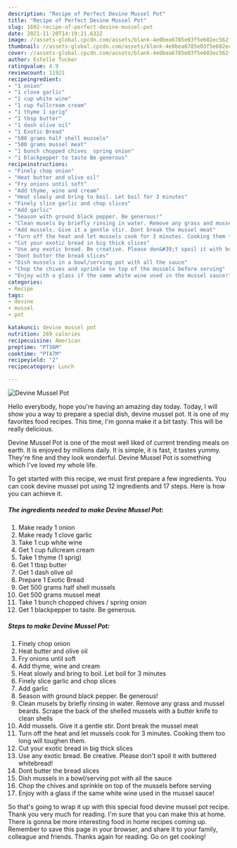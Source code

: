 ```yaml
---
description: "Recipe of Perfect Devine Mussel Pot"
title: "Recipe of Perfect Devine Mussel Pot"
slug: 1692-recipe-of-perfect-devine-mussel-pot
date: 2021-11-20T14:19:21.632Z
image: //assets-global.cpcdn.com/assets/blank-4e0bea6785e03f5e602ec562f230caae08da540cada707380b4fe1bbebba43da.png
thumbnail: //assets-global.cpcdn.com/assets/blank-4e0bea6785e03f5e602ec562f230caae08da540cada707380b4fe1bbebba43da.png
cover: //assets-global.cpcdn.com/assets/blank-4e0bea6785e03f5e602ec562f230caae08da540cada707380b4fe1bbebba43da.png
author: Estelle Tucker
ratingvalue: 4.9
reviewcount: 11921
recipeingredient:
- "1 onion"
- "1 clove garlic"
- "1 cup white wine"
- "1 cup fullcream cream"
- "1 thyme 1 sprig"
- "1 tbsp butter"
- "1 dash olive oil"
- "1 Exotic Bread"
- "500 grams half shell mussels"
- "500 grams mussel meat"
- "1 bunch chopped chives  spring onion"
- "1 blackpepper to taste Be generous"
recipeinstructions:
- "Finely chop onion"
- "Heat butter and olive oil"
- "Fry onions until soft"
- "Add thyme, wine and cream"
- "Heat slowly and bring to boil. Let boil for 3 minutes"
- "Finely slice garlic and chop slices"
- "Add garlic"
- "Season with ground black pepper. Be generous!"
- "Clean musels by briefly rinsing in water. Remove any grass and mussel beards. Scrape the back of the shelled mussels with a butter knife to clean shells"
- "Add mussels. Give it a gentle stir. Dont break the mussel meat"
- "Turn off the heat and let mussels cook for 3 minutes. Cooking them too long will toughen them."
- "Cut your exotic bread in big thick slices"
- "Use any exotic bread. Be creative. Please don&#39;t spoil it with buttered whitebread!"
- "Dont butter the bread slices"
- "Dish mussels in a bowl/serving pot with all the sauce"
- "Chop the chives and sprinkle on top of the mussels before serving"
- "Enjoy with a glass if the same white wine used in the mussel sauce!"
categories:
- Recipe
tags:
- devine
- mussel
- pot

katakunci: devine mussel pot 
nutrition: 269 calories
recipecuisine: American
preptime: "PT36M"
cooktime: "PT47M"
recipeyield: "2"
recipecategory: Lunch

---
```



![Devine Mussel Pot](//assets-global.cpcdn.com/assets/blank-4e0bea6785e03f5e602ec562f230caae08da540cada707380b4fe1bbebba43da.png)

Hello everybody, hope you're having an amazing day today. Today, I will show you a way to prepare a special dish, devine mussel pot. It is one of my favorites food recipes. This time, I'm gonna make it a bit tasty. This will be really delicious.

Devine Mussel Pot is one of the most well liked of current trending meals on earth. It is enjoyed by millions daily. It is simple, it is fast, it tastes yummy. They're fine and they look wonderful. Devine Mussel Pot is something which I've loved my whole life.




To get started with this recipe, we must first prepare a few ingredients. You can cook devine mussel pot using 12 ingredients and 17 steps. Here is how you can achieve it.

<!--inarticleads1-->

##### The ingredients needed to make Devine Mussel Pot:

1. Make ready 1 onion
1. Make ready 1 clove garlic
1. Take 1 cup white wine
1. Get 1 cup fullcream cream
1. Take 1 thyme (1 sprig)
1. Get 1 tbsp butter
1. Get 1 dash olive oil
1. Prepare 1 Exotic Bread
1. Get 500 grams half shell mussels
1. Get 500 grams mussel meat
1. Take 1 bunch chopped chives / spring onion
1. Get 1 blackpepper to taste. Be generous.




<!--inarticleads2-->

##### Steps to make Devine Mussel Pot:

1. Finely chop onion
1. Heat butter and olive oil
1. Fry onions until soft
1. Add thyme, wine and cream
1. Heat slowly and bring to boil. Let boil for 3 minutes
1. Finely slice garlic and chop slices
1. Add garlic
1. Season with ground black pepper. Be generous!
1. Clean musels by briefly rinsing in water. Remove any grass and mussel beards. Scrape the back of the shelled mussels with a butter knife to clean shells
1. Add mussels. Give it a gentle stir. Dont break the mussel meat
1. Turn off the heat and let mussels cook for 3 minutes. Cooking them too long will toughen them.
1. Cut your exotic bread in big thick slices
1. Use any exotic bread. Be creative. Please don&#39;t spoil it with buttered whitebread!
1. Dont butter the bread slices
1. Dish mussels in a bowl/serving pot with all the sauce
1. Chop the chives and sprinkle on top of the mussels before serving
1. Enjoy with a glass if the same white wine used in the mussel sauce!




So that's going to wrap it up with this special food devine mussel pot recipe. Thank you very much for reading. I'm sure that you can make this at home. There is gonna be more interesting food in home recipes coming up. Remember to save this page in your browser, and share it to your family, colleague and friends. Thanks again for reading. Go on get cooking!
